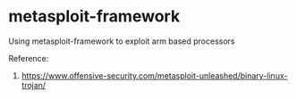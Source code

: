 # metasploit-framework
Using metasploit-framework to exploit arm based processors


Reference:
1. https://www.offensive-security.com/metasploit-unleashed/binary-linux-trojan/
